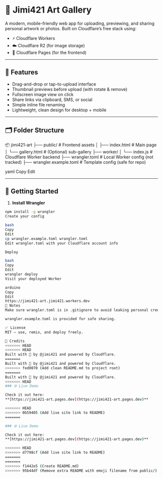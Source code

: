 
# 🎨 Jimi421 Art Gallery

A modern, mobile-friendly web app for uploading, previewing, and sharing personal artwork or photos. Built on Cloudflare’s free stack using:

- ⚡ Cloudflare Workers
- ☁️ Cloudflare R2 (for image storage)
- 📄 Cloudflare Pages (for the frontend)

---

## 🌟 Features

- Drag-and-drop or tap-to-upload interface
- Thumbnail previews before upload (with rotate & remove)
- Fullscreen image view on click
- Share links via clipboard, SMS, or social
- Simple inline file renaming
- Lightweight, clean design for desktop + mobile

---

## 🗂 Folder Structure

📦 jimi421-art
├── public/ # Frontend assets
│ ├── index.html # Main page
│ └── gallery.html # (Optional) sub-gallery
├── worker/
│ └── index.js # Cloudflare Worker backend
├── wrangler.toml # Local Worker config (not tracked)
├── wrangler.example.toml # Template config (safe for repo)

yaml
Copy
Edit

---

## 🚀 Getting Started

1. **Install Wrangler**
```bash
npm install -g wrangler
Create your config

bash
Copy
Edit
cp wrangler.example.toml wrangler.toml
Edit wrangler.toml with your Cloudflare account info

Deploy

bash
Copy
Edit
wrangler deploy
Visit your deployed Worker

arduino
Copy
Edit
https://jimi421-art.jimi421.workers.dev
🛑 Notes
Make sure wrangler.toml is in .gitignore to avoid leaking personal credentials.

wrangler.example.toml is provided for safe sharing.

✅ License
MIT – use, remix, and deploy freely.

🙌 Credits
<<<<<<< HEAD
<<<<<<< HEAD
Built with 💙 by @jimi421 and powered by Cloudflare.
=======
Built with 💙 by @jimi421 and powered by Cloudflare.
>>>>>>> fed0070 (Add clean README.md to project root)
=======
Built with 💙 by @jimi421 and powered by Cloudflare.
<<<<<<< HEAD
### 🌐 Live Demo

Check it out here:  
**[https://jimi421-art.pages.dev](https://jimi421-art.pages.dev)**

<<<<<<< HEAD
>>>>>>> 0b59405 (Add live site link to README)
=======

### 🌐 Live Demo

Check it out here:  
**[https://jimi421-art.pages.dev](https://jimi421-art.pages.dev)**

<<<<<<< HEAD
>>>>>>> d7798cf (Add live site link to README)
=======
=======
>>>>>>> f1442e5 (Create README.md)
>>>>>>> 95b44df (Remove extra README with emoji filename from public/)
